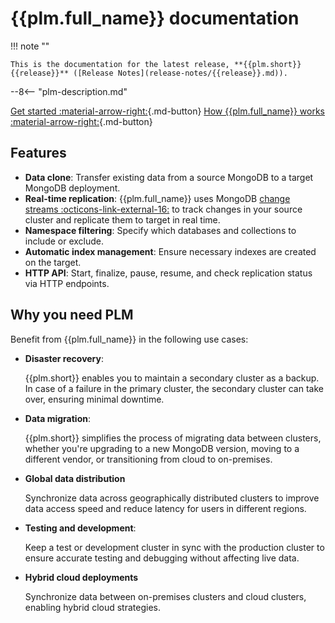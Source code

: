 # {{plm.full_name}} documentation

!!! note ""

    This is the documentation for the latest release, **{{plm.short}} {{release}}** ([Release Notes](release-notes/{{release}}.md)).


--8<-- "plm-description.md"

[Get started :material-arrow-right:](installation.md){.md-button}
[How {{plm.full_name}} works :material-arrow-right:](intro.md){.md-button}

## Features

* **Data clone**: Transfer existing data from a source MongoDB to a target MongoDB deployment.
* **Real-time replication**: {{plm.full_name}} uses MongoDB [change streams :octicons-link-external-16:](https://mongodb.com/docs/manual/changeStreams/) to track changes in your source cluster and replicate them to target in real time.
* **Namespace filtering**: Specify which databases and collections to include or exclude.
* **Automatic index management**: Ensure necessary indexes are created on the target.
* **HTTP API**: Start, finalize, pause, resume, and check replication status via HTTP endpoints.

## Why you need PLM

Benefit from {{plm.full_name}} in the following use cases:

* **Disaster recovery**:

    {{plm.short}} enables you to maintain a secondary cluster as a backup. In case of a failure in the primary cluster, the secondary cluster can take over, ensuring minimal downtime.
    
* **Data migration**:

    {{plm.short}} simplifies the process of migrating data between clusters, whether you're upgrading to a new MongoDB version, moving to a different vendor, or transitioning from cloud to on-premises.

* **Global data distribution**

    Synchronize data across geographically distributed clusters to improve data access speed and reduce latency for users in different regions.

* **Testing and development**:

    Keep a test or development cluster in sync with the production cluster to ensure accurate testing and debugging without affecting live data.

* **Hybrid cloud deployments**

    Synchronize data between on-premises clusters and cloud clusters, enabling hybrid cloud strategies.

